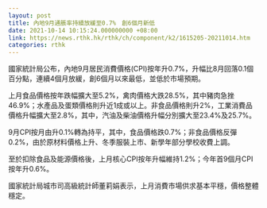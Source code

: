 ```yaml
---
layout: post
title: 內地9月通脹率持續放緩至0.7%　創6個月新低
date: 2021-10-14 10:15:24.000000000 +08:00
link: https://news.rthk.hk/rthk/ch/component/k2/1615205-20211014.htm
categories: rthk
---
```


國家統計局公布，內地9月居民消費價格(CPI)按年升0.7%，升幅比8月回落0.1個百分點，連續4個月放緩，創6個月以來最低，並低於市場預期。

上月食品價格按年跌幅擴大至5.2%，禽肉價格大跌28.5%，其中豬肉急挫46.9%；水產品及蛋類價格則升近1成或以上。非食品價格則升2%，工業消費品價格升幅擴大至2.8%，其中，汽油及柴油價格升幅分別擴大至23.4%及25.7%。

9月CPI按月由升0.1%轉為持平，其中，食品價格跌0.7%；非食品價格反彈0.2%，由於原材料價格上升、冬季服裝上市、新學年部分學校收費上調。

至於扣除食品及能源價格後，上月核心CPI按年升幅維持1.2%；今年首9個月CPI按年升0.6%。

國家統計局城市司高級統計師董莉娟表示，上月消費市場供求基本平穩，價格整體穩定。
